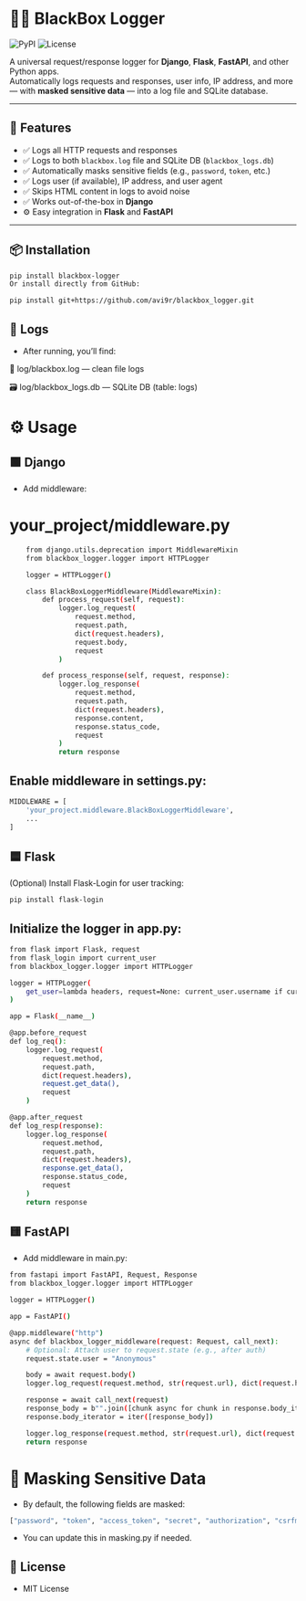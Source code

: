 # 🕵️‍♂️ BlackBox Logger

![PyPI](https://img.shields.io/pypi/v/blackbox-logger)
![License](https://img.shields.io/github/license/avi9r/blackbox_logger)


A universal request/response logger for **Django**, **Flask**, **FastAPI**, and other Python apps.  
Automatically logs requests and responses, user info, IP address, and more — with **masked sensitive data** — into a log file and SQLite database.

---

## 🚀 Features

- ✅ Logs all HTTP requests and responses  
- ✅ Logs to both `blackbox.log` file and SQLite DB (`blackbox_logs.db`)  
- ✅ Automatically masks sensitive fields (e.g., `password`, `token`, etc.)  
- ✅ Logs user (if available), IP address, and user agent  
- ✅ Skips HTML content in logs to avoid noise  
- ✅ Works out-of-the-box in **Django**  
- ⚙️ Easy integration in **Flask** and **FastAPI**

---

## 📦 Installation

```bash
pip install blackbox-logger
Or install directly from GitHub:
```
```bash
pip install git+https://github.com/avi9r/blackbox_logger.git
```

## 📁 Logs
- After running, you’ll find:

📄 log/blackbox.log — clean file logs

🗃 log/blackbox_logs.db — SQLite DB (table: logs)

# ⚙️ Usage
## 🟩 Django
 - Add middleware:
# your_project/middleware.py
```bash
    from django.utils.deprecation import MiddlewareMixin
    from blackbox_logger.logger import HTTPLogger

    logger = HTTPLogger()

    class BlackBoxLoggerMiddleware(MiddlewareMixin):
        def process_request(self, request):
            logger.log_request(
                request.method,
                request.path,
                dict(request.headers),
                request.body,
                request
            )

        def process_response(self, request, response):
            logger.log_response(
                request.method,
                request.path,
                dict(request.headers),
                response.content,
                response.status_code,
                request
            )
            return response
```
## Enable middleware in settings.py:

```bash
MIDDLEWARE = [
    'your_project.middleware.BlackBoxLoggerMiddleware',
    ...
]
```
## 🟦 Flask
(Optional) Install Flask-Login for user tracking:

```bash
pip install flask-login
```
## Initialize the logger in app.py:
```bash
from flask import Flask, request
from flask_login import current_user
from blackbox_logger.logger import HTTPLogger

logger = HTTPLogger(
    get_user=lambda headers, request=None: current_user.username if current_user.is_authenticated else "Anonymous"
)

app = Flask(__name__)

@app.before_request
def log_req():
    logger.log_request(
        request.method,
        request.path,
        dict(request.headers),
        request.get_data(),
        request
    )

@app.after_request
def log_resp(response):
    logger.log_response(
        request.method,
        request.path,
        dict(request.headers),
        response.get_data(),
        response.status_code,
        request
    )
    return response
```
## 🟨 FastAPI
- Add middleware in main.py:
```bash
from fastapi import FastAPI, Request, Response
from blackbox_logger.logger import HTTPLogger

logger = HTTPLogger()

app = FastAPI()

@app.middleware("http")
async def blackbox_logger_middleware(request: Request, call_next):
    # Optional: Attach user to request.state (e.g., after auth)
    request.state.user = "Anonymous"

    body = await request.body()
    logger.log_request(request.method, str(request.url), dict(request.headers), body, request)

    response = await call_next(request)
    response_body = b"".join([chunk async for chunk in response.body_iterator])
    response.body_iterator = iter([response_body])

    logger.log_response(request.method, str(request.url), dict(request.headers), response_body, response.status_code, request)
    return response
```
# 🔐 Masking Sensitive Data
- By default, the following fields are masked:
```bash
["password", "token", "access_token", "secret", "authorization", "csrfmiddlewaretoken"]
```
- You can update this in masking.py if needed.
## 📜 License
- MIT License

<!-- rm -rf build dist *.egg-info-->
<!-- python -m build -->
